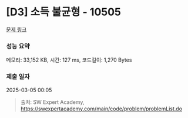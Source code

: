 # [D3] 소득 불균형 - 10505 

[문제 링크](https://swexpertacademy.com/main/code/problem/problemDetail.do?contestProbId=AXNP4CvauaMDFAXS) 

### 성능 요약

메모리: 33,152 KB, 시간: 127 ms, 코드길이: 1,270 Bytes

### 제출 일자

2025-03-05 00:05



> 출처: SW Expert Academy, https://swexpertacademy.com/main/code/problem/problemList.do